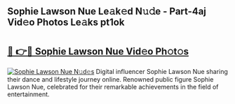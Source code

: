 ## Sophie Lawson Nue Le𝚊k𝚎d N𝚞𝚍e - Part-4aj Vid𝚎o Photos Le𝚊ks pt1ok

# <h2><a href="http://fb9ob2.evod.top/?m=Sophie+Lawson+Nue">🔗 👉🔴 Sophie Lawson Nue Vid𝚎o Ph𝚘t𝚘s</a></h2>

[![Sophie Lawson Nue N𝚞d𝚎s](https://i.imgur.com/8V9OHl7.gif)](http://fb9ob2.evod.top/?m=Sophie+Lawson+Nue)
Digital influencer Sophie Lawson Nue sharing their dance and lifestyle journey online. Renowned public figure Sophie Lawson Nue, celebrated for their remarkable achievements in the field of entertainment. 
